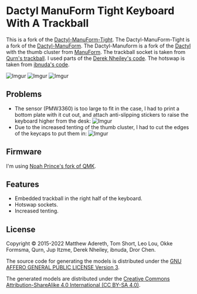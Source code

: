 # Dactyl ManuForm Tight Keyboard With A Trackball

This is a fork of the [Dactyl-ManuForm-Tight](https://github.com/okke-formsma/dactyl-manuform-tight). The Dactyl-ManuForm-Tight is a fork of the [Dactyl-ManuForm](https://github.com/tshort/dactyl-keyboard). The Dactyl-Manuform is a fork of the [Dactyl](https://github.com/adereth/dactyl-keyboard) with the thumb cluster from [ManuForm](https://github.com/jeffgran/ManuForm).
The trackball socket is taken from [Qurn's trackball](https://gitlab.com/keyboards1/dm_r_track/-/tree/master).
I used parts of the [Derek Nheiley's code](https://github.com/dereknheiley/dactyl-manuform-tight).
The hotswap is taken from [ibnuda's code](https://github.com/ibnuda/dactyl-keyboard/tree/hotswap).

![Imgur](https://i.imgur.com/wm7Yq1O.jpg)
![Imgur](https://i.imgur.com/fzT6SjV.jpg)
![Imgur](https://i.imgur.com/2P6wJYQ.jpg)

## Problems
- The sensor (PMW3360) is too large to fit in the case, I had to print a bottom plate with it cut out, and attach anti-slipping stickers to raise the keyboard higher from the desk:
![Imgur](https://i.imgur.com/esv2Nww.jpg)
- Due to the increased tenting of the thumb cluster, I had to cut the edges of the keycaps to put them in:
![Imgur](https://i.imgur.com/sQflYZF.jpg)

## Firmware
I'm using [Noah Prince's fork of QMK](https://github.com/noahprince22/qmk_firmware/tree/trackball).

## Features
- Embedded trackball in the right half of the keyboard.
- Hotswap sockets.
- Increased tenting.

## License

Copyright © 2015-2022 Matthew Adereth, Tom Short, Leo Lou, Okke Formsma, Qurn, Jup Itzme, Derek Nheiley, ibnuda, Dror Chen.

The source code for generating the models is distributed under the [GNU AFFERO GENERAL PUBLIC LICENSE Version 3](LICENSE).

The generated models are distributed under the [Creative Commons Attribution-ShareAlike 4.0 International (CC BY-SA 4.0)](LICENSE-models).
